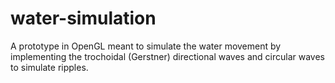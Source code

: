 # water-simulation
A prototype in OpenGL meant to simulate the water movement by implementing the trochoidal (Gerstner) directional waves and circular waves to simulate ripples.
